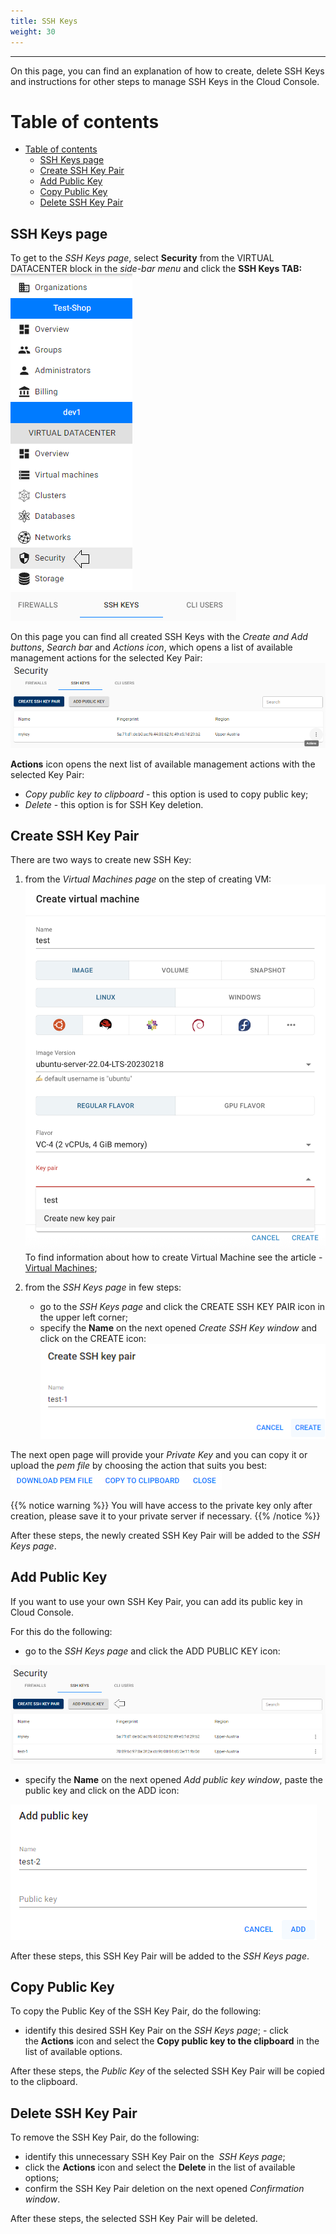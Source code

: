 ```yaml
---
title: SSH Keys
weight: 30
---
```

___
On this page, you can find an explanation of how to create, delete SSH Keys and instructions for other steps to manage SSH Keys in the Cloud Console.

# Table of contents

- [Table of contents](#table-of-contents)
  - [SSH Keys page](#ssh-keys-page)
  - [Create SSH Key Pair](#create-ssh-key-pair)
  - [Add Public Key](#add-public-key)
  - [Copy Public Key](#copy-public-key)
  - [Delete SSH Key Pair](#delete-ssh-key-pair)

## SSH Keys page
To get to the *SSH Keys page*, select **Security** from the VIRTUAL DATACENTER block in the *side-bar menu* and click the **SSH Keys TAB:**
![](../../../assets/images/cli/1.png?width=15pc&classes=border,shadow) 
![](../../../assets/images/ssh/1.png?width=20pc&classes=border,shadow)

On this page you can find all created SSH Keys with the *Create and Add buttons*, *Search bar* and *Actions icon*, which opens a list of available management actions for the selected Key Pair:
![](../../../assets/images/ssh/2.png?classes=border,shadow)   

**Actions** icon opens the next list of available management actions with the selected Key Pair:
- *Copy public key to clipboard* - this option is used to copy public key;
- *Delete* - this option is for SSH Key deletion.

## Create SSH Key Pair

There are two ways to create new SSH Key:  
1) from the *Virtual Machines page* on the step of creating VM:  
![](../../../assets/images/ssh/7.png?width=30pc&classes=border,shadow)
To find information about how to create Virtual Machine see the article - [Virtual Machines](https://docs.ventuscloud.eu/products/compute/virtual-machines/);  

1) from the *SSH Keys page* in few steps:
   * go to the *SSH Keys page* and click the CREATE SSH KEY PAIR icon in the upper left corner;
   * specify the **Name** on the next opened *Create SSH Key window* and click on the CREATE icon:  
![](../../../assets/images/ssh/3.png?width=35pc&classes=border,shadow)

The next open page will provide your *Private Key* and you can copy it or upload the *pem file* by choosing the action that suits you best:
![](../../../assets/images/ssh/4.png?width=20pc&classes=border,shadow)

{{% notice warning %}}
You will have access to the private key only after creation, please save it to your private server if necessary.
{{% /notice %}}
 
After these steps, the newly created SSH Key Pair will be added to the *SSH Keys page*.

## Add Public Key 

If you want to use your own SSH Key Pair, you can add its public key in Cloud Console.

For this do the following:
- go to the *SSH Keys page* and click the ADD PUBLIC KEY icon:   

![](../../../assets/images/ssh/5.png?classes=border,shadow)

- specify the **Name** on the next opened *Add public key window*, paste the public key and click on the ADD icon:  
  
![](../../../assets/images/ssh/6.png?width=35pc&classes=border,shadow)

After these steps, this SSH Key Pair will be added to the *SSH Keys page*.

## Copy Public Key
To copy the Public Key of the SSH Key Pair, do the following:
- identify this desired SSH Key Pair on the *SSH Keys page*;
- click the **Actions** icon and select the **Copy public key to the clipboard** in the list of available options.

After these steps, the *Public Key* of the selected SSH Key Pair will be copied to the clipboard.

## Delete SSH Key Pair
To remove the SSH Key Pair, do the following:
- identify this unnecessary SSH Key Pair on the  *SSH Keys page*;
- click the **Actions** icon and select the **Delete** in the list of available options;
- confirm the SSH Key Pair deletion on the next opened *Confirmation window*.

After these steps, the selected SSH Key Pair will be deleted.

